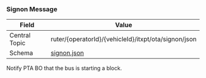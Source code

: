 ### Signon Message
| Field         | Value                                                                            |
|---------------|----------------------------------------------------------------------------------|
| Central Topic | ruter/{operatorId}/{vehicleId}/itxpt/ota/signon/json  |
| Schema        | [ signon.json ](json-schemas/signon.json) |
Notify PTA BO that the bus is starting a block.
